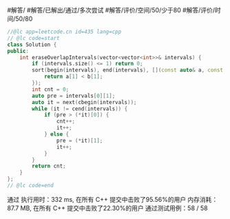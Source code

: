 #解答/ #解答/已解出/通过/多次尝试 #解答/评价/空间/50/少于80 #解答/评价/时间/50/80

``` cpp
//@lc app=leetcode.cn id=435 lang=cpp
// @lc code=start
class Solution {
public:
    int eraseOverlapIntervals(vector<vector<int>>& intervals) {
        if (intervals.size() <= 1) return 0;
        sort(begin(intervals), end(intervals), [](const auto& a, const auto& b) {
            return a[1] < b[1];
        });
        int cnt = 0;
        auto pre = intervals[0][1];
        auto it = next(cbegin(intervals));
        while (it != cend(intervals)) {
            if (pre > (*it)[0]) {
                cnt++;
                it++; 
            } else {
                pre = (*it)[1];
                it++;
            }
        }
        return cnt;
    }
};
// @lc code=end
```
通过
执行用时：332 ms, 在所有 C++ 提交中击败了95.56%的用户
内存消耗：87.7 MB, 在所有 C++ 提交中击败了22.30%的用户
通过测试用例：58 / 58